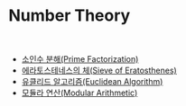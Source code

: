 # Number Theory

<br>

- [소인수 분해(Prime Factorization)](https://github.com/HyunJinNo/Algorithm/tree/main/Number%20Theory/Prime%20Factorization)
- [에라토스테네스의 체(Sieve of Eratosthenes)](https://github.com/HyunJinNo/Algorithm/tree/main/Number%20Theory/Sieve%20of%20Eratosthenes)
- [유클리드 알고리즘(Euclidean Algorithm)](https://github.com/HyunJinNo/Algorithm/tree/main/Number%20Theory/Euclidean%20Algorithm)
- [모듈라 연산(Modular Arithmetic)](https://github.com/HyunJinNo/Algorithm/tree/main/Number%20Theory/Modular%20Arithmetic)
